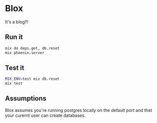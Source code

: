 # Blox

It's a blog?!

## Run it

```bash
mix do deps.get, db.reset
mix phoenix.server
```

## Test it

```bash
MIX_ENV=test mix db.reset
mix test
```

## Assumptions

Blox assumes you're running postgres locally on the default port and that your curernt user can create databases.
